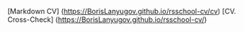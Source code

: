 [Markdown CV] (https://BorisLanyugov.github.io/rsschool-cv/cv)
[CV. Cross-Check] (https://BorisLanyugov.github.io/rsschool-cv/)
